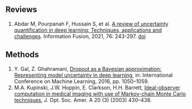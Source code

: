 ## Reviews
1. Abdar M, Pourpanah F, Hussain S, et al. [A review of uncertainty quantification in deep learning: Techniques, applications and challenges](Uncertainty/Reviews/UQ_in_DL.md). Information Fusion, 2021, 76: 243-297. [doi](https://doi.org/10.1016/j.inffus.2021.05.008)

## Methods

1. Y. Gal, Z. Ghahramani, [Dropout as a Bayesian approximation: Representing model uncertainty in deep learning](Undertainty/Methods/MCD.md), in: International Conference on Machine Learning, 2016, pp. 1050–1059.
2. M.A. Kupinski, J.W. Hoppin, E. Clarkson, H.H. Barrett, [Ideal-observer computation in medical imaging with use of Markov-chain Monte Carlo techniques](Uncertainty/Methods/MCMC.md), J. Opt. Soc. Amer. A 20 (3) (2003) 430–438.